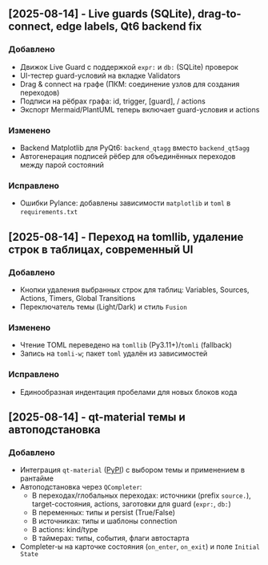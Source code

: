 ## [2025-08-14] - Live guards (SQLite), drag-to-connect, edge labels, Qt6 backend fix
### Добавлено
- Движок Live Guard с поддержкой `expr:` и `db:` (SQLite) проверок
- UI-тестер guard-условий на вкладке Validators
- Drag & connect на графе (ПКМ: соединение узлов для создания переходов)
- Подписи на рёбрах графа: id, trigger, [guard], / actions
- Экспорт Mermaid/PlantUML теперь включает guard-условия и actions

### Изменено
- Backend Matplotlib для PyQt6: `backend_qtagg` вместо `backend_qt5agg`
- Автогенерация подписей рёбер для объединённых переходов между парой состояний

### Исправлено
- Ошибки Pylance: добавлены зависимости `matplotlib` и `toml` в `requirements.txt` 
## [2025-08-14] - Переход на tomllib, удаление строк в таблицах, современный UI
### Добавлено
- Кнопки удаления выбранных строк для таблиц: Variables, Sources, Actions, Timers, Global Transitions
- Переключатель темы (Light/Dark) и стиль `Fusion`

### Изменено
- Чтение TOML переведено на `tomllib` (Py3.11+)/`tomli` (fallback)
- Запись на `tomli-w`; пакет `toml` удалён из зависимостей

### Исправлено
- Единообразная индентация пробелами для новых блоков кода 
## [2025-08-14] - qt-material темы и автоподстановка
### Добавлено
- Интеграция `qt-material` ([PyPI](https://pypi.org/project/qt-material/)) с выбором темы и применением в рантайме
- Автоподстановка через `QCompleter`:
  - В переходах/глобальных переходах: источники (prefix `source.`), target-состояния, actions, заготовки для guard (`expr:`, `db:`)
  - В переменных: типы и persist (True/False)
  - В источниках: типы и шаблоны connection
  - В actions: kind/type
  - В таймерах: типы, события, флаги автостарта
- Completer-ы на карточке состояния (`on_enter`, `on_exit`) и поле `Initial State` 